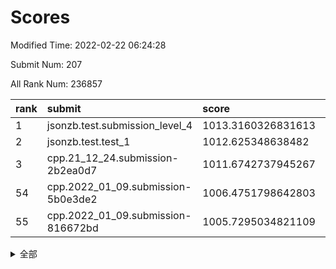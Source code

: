 # Scores

Modified Time: 2022-02-22 06:24:28

Submit Num: 207

All Rank Num: 236857

| rank |               submit               |       score        |       sigma        | pk_num |
| :--- | :--------------------------------- | :----------------- | :----------------- | :----- |
| 1    | jsonzb.test.submission_level_4     | 1013.3160326831613 | 0.8312733406037086 | 4574   |
| 2    | jsonzb.test.test_1                 | 1012.625348638482  | 0.8064021390623498 | 4580   |
| 3    | cpp.21_12_24.submission-2b2ea0d7   | 1011.6742737945267 | 0.7972114258024775 | 4576   |
| 54   | cpp.2022_01_09.submission-5b0e3de2 | 1006.4751798642803 | 0.7284699267289035 | 4570   |
| 55   | cpp.2022_01_09.submission-816672bd | 1005.7295034821109 | 0.7202208330255037 | 4580   |


<details>
<summary>全部</summary>

| rank |                 submit                 |       score        |       sigma        | pk_num |
| :--- | :------------------------------------- | :----------------- | :----------------- | :----- |
| 1    | jsonzb.test.submission_level_4         | 1013.3160326831613 | 0.8312733406037086 | 4574   |
| 2    | jsonzb.test.test_1                     | 1012.625348638482  | 0.8064021390623498 | 4580   |
| 3    | cpp.21_12_24.submission-2b2ea0d7       | 1011.6742737945267 | 0.7972114258024775 | 4576   |
| 4    | gobigger.level_3.submission_level_3_21 | 1011.2746749647335 | 0.7736619546986938 | 4574   |
| 5    | gobigger.level_3.submission_level_3_30 | 1011.1171544090031 | 0.7912524459107266 | 4582   |
| 6    | gobigger.level_3.submission_level_3_6  | 1010.9773957880805 | 0.7725466118147504 | 4578   |
| 7    | gobigger.level_3.submission_level_3_48 | 1010.9484700980989 | 0.7779710627323582 | 4576   |
| 8    | gobigger.level_3.submission_level_3_34 | 1010.8747275374903 | 0.7783677446439448 | 4576   |
| 9    | gobigger.level_3.submission_level_3_19 | 1010.7997093628439 | 0.7880028762777848 | 4581   |
| 10   | gobigger.level_3.submission_level_3_28 | 1010.7464259013306 | 0.7862628244671599 | 4575   |
| 11   | gobigger.level_3.submission_level_3_39 | 1010.6874995499526 | 0.7678227968022029 | 4578   |
| 12   | gobigger.level_3.submission_level_3_29 | 1010.6546618406395 | 0.7778446176064616 | 4575   |
| 13   | gobigger.level_3.submission_level_3_27 | 1010.5495594371573 | 0.7754606702930175 | 4577   |
| 14   | gobigger.level_3.submission_level_3_8  | 1010.4372526041435 | 0.7545345903567843 | 4575   |
| 15   | gobigger.level_3.submission_level_3_32 | 1010.4359473384386 | 0.7600678041658813 | 4573   |
| 16   | gobigger.level_3.submission_level_3_44 | 1010.3890539536426 | 0.7581656254671809 | 4574   |
| 17   | gobigger.level_3.submission_level_3_1  | 1010.2418803970082 | 0.7534522081950081 | 4578   |
| 18   | gobigger.level_3.submission_level_3_11 | 1010.213442578666  | 0.7645602536103063 | 4583   |
| 19   | gobigger.level_3.submission_level_3_45 | 1010.2065293393102 | 0.7442641005214934 | 4574   |
| 20   | gobigger.level_3.submission_level_3_38 | 1010.1794286859747 | 0.7584636982337103 | 4582   |
| 21   | gobigger.level_3.submission_level_3_17 | 1010.037685706153  | 0.7677284684927512 | 4577   |
| 22   | gobigger.level_3.submission_level_3_35 | 1009.9783475332707 | 0.7726598997084073 | 4581   |
| 23   | gobigger.level_3.submission_level_3_15 | 1009.9113476382029 | 0.7533528362953645 | 4574   |
| 24   | gobigger.level_3.submission_level_3_9  | 1009.8870323146703 | 0.7513915142058876 | 4580   |
| 25   | gobigger.level_3.submission_level_3_23 | 1009.8508728132609 | 0.7662662745413696 | 4578   |
| 26   | gobigger.level_3.submission_level_3_7  | 1009.833095685809  | 0.771121933985446  | 4579   |
| 27   | gobigger.level_3.submission_level_3_33 | 1009.787122537493  | 0.7626275654495908 | 4575   |
| 28   | gobigger.level_3.submission_level_3_41 | 1009.7431947117083 | 0.7476816072541095 | 4574   |
| 29   | gobigger.level_3.submission_level_3_2  | 1009.6646716628999 | 0.7534075059693766 | 4575   |
| 30   | gobigger.level_3.submission_level_3_46 | 1009.5785277800767 | 0.7570421415170934 | 4577   |
| 31   | gobigger.level_3.submission_level_3_49 | 1009.5727219866478 | 0.7635023990450371 | 4577   |
| 32   | gobigger.level_3.submission_level_3_31 | 1009.4372845443804 | 0.7751447161931576 | 4574   |
| 33   | gobigger.level_3.submission_level_3_42 | 1009.4329428591486 | 0.7425235015190047 | 4570   |
| 34   | gobigger.level_3.submission_level_3_16 | 1009.3879327853464 | 0.7493672199276203 | 4584   |
| 35   | gobigger.level_3.submission_level_3_24 | 1009.3831341750597 | 0.7394134263906323 | 4578   |
| 36   | gobigger.level_3.submission_level_3_3  | 1009.3510744834642 | 0.751623238651866  | 4576   |
| 37   | gobigger.level_3.submission_level_3_10 | 1009.2566265016812 | 0.744468683663821  | 4582   |
| 38   | gobigger.level_3.submission_level_3_25 | 1009.2047699147244 | 0.7450173429886406 | 4574   |
| 39   | gobigger.level_3.submission_level_3_0  | 1009.1892490355057 | 0.760153760607888  | 4575   |
| 40   | gobigger.level_3.submission_level_3_36 | 1009.1855252485111 | 0.7666648531641056 | 4576   |
| 41   | gobigger.level_3.submission_level_3_20 | 1009.1842367528739 | 0.7474057803561127 | 4580   |
| 42   | gobigger.level_3.submission_level_3_47 | 1009.0729848710743 | 0.7462358438245315 | 4580   |
| 43   | gobigger.level_3.submission_level_3_40 | 1008.9862618789361 | 0.7414752943728347 | 4579   |
| 44   | gobigger.level_3.submission_level_3_14 | 1008.9098895403132 | 0.7561281082576083 | 4574   |
| 45   | gobigger.level_3.submission_level_3_22 | 1008.8914803780616 | 0.7725457027862866 | 4575   |
| 46   | gobigger.level_3.submission_level_3_18 | 1008.8083169105602 | 0.7491502590507901 | 4575   |
| 47   | gobigger.level_3.submission_level_3_37 | 1008.7934123846115 | 0.7542262599849137 | 4569   |
| 48   | gobigger.level_3.submission_level_3_12 | 1008.7540947570537 | 0.761633052250199  | 4577   |
| 49   | gobigger.level_3.submission_level_3_5  | 1008.6937292841808 | 0.724611669606024  | 4572   |
| 50   | gobigger.level_3.submission_level_3_43 | 1008.6874260046159 | 0.7620914613551854 | 4581   |
| 51   | gobigger.level_3.submission_level_3_4  | 1008.5709986503033 | 0.7258248257984006 | 4574   |
| 52   | gobigger.level_3.submission_level_3_13 | 1008.2480563266539 | 0.7319252782466699 | 4575   |
| 53   | gobigger.level_3.submission_level_3_26 | 1007.9540567807393 | 0.7343100591370076 | 4581   |
| 54   | cpp.2022_01_09.submission-5b0e3de2     | 1006.4751798642803 | 0.7284699267289035 | 4570   |
| 55   | cpp.2022_01_09.submission-816672bd     | 1005.7295034821109 | 0.7202208330255037 | 4580   |
| 56   | gobigger.level_1.submission_level_1_27 | 1004.9555772843407 | 0.7162356047465623 | 4580   |
| 57   | gobigger.level_1.submission_level_1_14 | 1004.8377274146717 | 0.7263622587612897 | 4579   |
| 58   | gobigger.level_1.submission_level_1_30 | 1004.4702207117637 | 0.736505015322508  | 4581   |
| 59   | gobigger.level_1.submission_level_1_12 | 1004.4607840234028 | 0.7120787822584642 | 4580   |
| 60   | gobigger.level_1.submission_level_1_32 | 1004.369538853217  | 0.7131843778537864 | 4579   |
| 61   | gobigger.level_1.submission_level_1_1  | 1004.1686247725485 | 0.7268256186815698 | 4583   |
| 62   | gobigger.level_1.submission_level_1_26 | 1004.1417453674161 | 0.7133992891832581 | 4575   |
| 63   | gobigger.level_1.submission_level_1_9  | 1004.0287543664294 | 0.7175402266046402 | 4583   |
| 64   | gobigger.level_1.submission_level_1_48 | 1003.9070909854478 | 0.7281747238418034 | 4578   |
| 65   | gobigger.level_1.submission_level_1_35 | 1003.879898119758  | 0.7196755855616749 | 4575   |
| 66   | gobigger.level_1.submission_level_1_47 | 1003.8671641819908 | 0.7077520519294898 | 4573   |
| 67   | gobigger.level_1.submission_level_1_31 | 1003.7966555701158 | 0.7277537613472114 | 4572   |
| 68   | gobigger.level_1.submission_level_1_37 | 1003.7195183573031 | 0.7201711877771046 | 4575   |
| 69   | gobigger.level_1.submission_level_1_38 | 1003.6330363346646 | 0.7049701177149688 | 4577   |
| 70   | gobigger.level_1.submission_level_1_2  | 1003.6317042043788 | 0.7220145109617537 | 4575   |
| 71   | gobigger.level_1.submission_level_1_18 | 1003.535545907229  | 0.7126656791508574 | 4574   |
| 72   | gobigger.level_1.submission_level_1_29 | 1003.526649102561  | 0.7190867836081936 | 4574   |
| 73   | gobigger.level_1.submission_level_1_4  | 1003.5258657154358 | 0.7261914727797181 | 4577   |
| 74   | gobigger.level_1.submission_level_1_33 | 1003.4180929532068 | 0.7146074636148779 | 4579   |
| 75   | gobigger.level_1.submission_level_1_7  | 1003.3835034186504 | 0.7153563914173067 | 4576   |
| 76   | gobigger.level_1.submission_level_1_11 | 1003.3798932931426 | 0.7206437538592951 | 4575   |
| 77   | gobigger.level_1.submission_level_1_21 | 1003.3581551077943 | 0.7120448529794071 | 4577   |
| 78   | gobigger.level_1.submission_level_1_25 | 1003.3450213871018 | 0.7059288687240886 | 4579   |
| 79   | gobigger.level_1.submission_level_1_49 | 1003.3202767422192 | 0.710510126858486  | 4579   |
| 80   | gobigger.level_1.submission_level_1_41 | 1003.3184640374553 | 0.7156855647931113 | 4578   |
| 81   | gobigger.level_1.submission_level_1_3  | 1003.3111906450566 | 0.7126530633383829 | 4577   |
| 82   | gobigger.level_1.submission_level_1_13 | 1003.2930133561742 | 0.7167259738229589 | 4580   |
| 83   | gobigger.level_1.submission_level_1_34 | 1003.2745041156941 | 0.7166816702612995 | 4573   |
| 84   | gobigger.level_1.submission_level_1_46 | 1003.2735167373496 | 0.7196419493219461 | 4580   |
| 85   | gobigger.level_1.submission_level_1_36 | 1003.2353559516893 | 0.7171217445857015 | 4577   |
| 86   | gobigger.level_1.submission_level_1_39 | 1003.149566630407  | 0.7084917501473346 | 4579   |
| 87   | gobigger.level_1.submission_level_1_44 | 1003.1425862493292 | 0.720338965756068  | 4576   |
| 88   | gobigger.level_1.submission_level_1_5  | 1003.1172953204081 | 0.71280327494855   | 4579   |
| 89   | gobigger.level_1.submission_level_1_43 | 1003.1140481690454 | 0.7135162068560073 | 4577   |
| 90   | gobigger.level_1.submission_level_1_42 | 1002.9702037853159 | 0.711767475019932  | 4576   |
| 91   | gobigger.level_1.submission_level_1_45 | 1002.8751276218013 | 0.7194524448849756 | 4580   |
| 92   | gobigger.level_1.submission_level_1_40 | 1002.8649273031206 | 0.7128484772929924 | 4574   |
| 93   | gobigger.level_1.submission_level_1_15 | 1002.8586764496675 | 0.7185838992649161 | 4572   |
| 94   | gobigger.level_1.submission_level_1_24 | 1002.8312928975844 | 0.7274569570145046 | 4580   |
| 95   | gobigger.level_1.submission_level_1_8  | 1002.8207354646804 | 0.7198263952068895 | 4569   |
| 96   | gobigger.level_1.submission_level_1_17 | 1002.7693407616714 | 0.7005307255995359 | 4581   |
| 97   | gobigger.level_1.submission_level_1_22 | 1002.7067622808581 | 0.715165832835357  | 4579   |
| 98   | gobigger.level_1.submission_level_1_16 | 1002.6839837372246 | 0.7171881127593775 | 4578   |
| 99   | gobigger.level_1.submission_level_1_0  | 1002.6818193988115 | 0.717129295757906  | 4577   |
| 100  | gobigger.level_1.submission_level_1_6  | 1002.6081676434527 | 0.71481162647338   | 4575   |
| 101  | gobigger.level_1.submission_level_1_20 | 1002.5691545801811 | 0.7082218537894127 | 4582   |
| 102  | gobigger.level_1.submission_level_1_19 | 1002.4989220703995 | 0.7152727432424377 | 4579   |
| 103  | gobigger.level_1.submission_level_1_28 | 1002.4051918124189 | 0.7226260026706225 | 4575   |
| 104  | gobigger.level_1.submission_level_1_10 | 1001.9848643085411 | 0.7154379733866981 | 4574   |
| 105  | gobigger.level_1.submission_level_1_23 | 1001.8488879282708 | 0.7062940264157139 | 4580   |
| 106  | gobigger.random.submission_random_18   | 997.6329049869207  | 0.7101453914709869 | 4578   |
| 107  | gobigger.random.submission_random_27   | 997.5314613797582  | 0.6970082817589467 | 4577   |
| 108  | gobigger.random.submission_random_36   | 997.1061636475068  | 0.7031011569239705 | 4578   |
| 109  | gobigger.random.submission_random_12   | 997.0011488047184  | 0.7126839594447539 | 4578   |
| 110  | gobigger.random.submission_random_20   | 996.7386100823915  | 0.7133370694938743 | 4575   |
| 111  | gobigger.random.submission_random_28   | 996.6376141499572  | 0.7111857794560814 | 4575   |
| 112  | gobigger.random.submission_random_31   | 996.6039738729307  | 0.7087520189012577 | 4575   |
| 113  | gobigger.random.submission_random_6    | 996.5530252376458  | 0.7082099173952731 | 4573   |
| 114  | gobigger.random.submission_random_9    | 996.4683362755142  | 0.721580669224736  | 4579   |
| 115  | gobigger.random.submission_random_25   | 996.431489347714   | 0.7116934065707659 | 4576   |
| 116  | gobigger.random.submission_random_24   | 996.4278895064041  | 0.7130584435509113 | 4577   |
| 117  | gobigger.random.submission_random_1    | 996.4160459547769  | 0.7189178123903562 | 4576   |
| 118  | gobigger.random.submission_random_38   | 996.4064262162389  | 0.7155460732943385 | 4581   |
| 119  | gobigger.random.submission_random_3    | 996.3953051303496  | 0.723471140373913  | 4577   |
| 120  | gobigger.random.submission_random_48   | 996.3340569621056  | 0.7129450562054208 | 4582   |
| 121  | gobigger.random.submission_random_23   | 996.29620341758    | 0.7031479463239225 | 4575   |
| 122  | gobigger.random.submission_random_46   | 996.2821264213326  | 0.6990312002840138 | 4577   |
| 123  | gobigger.random.submission_random_16   | 996.2725759520705  | 0.7053317354543354 | 4577   |
| 124  | gobigger.random.submission_random_26   | 996.2367950341335  | 0.718126889020057  | 4574   |
| 125  | gobigger.random.submission_random_19   | 996.2342548183309  | 0.7055056294946815 | 4571   |
| 126  | gobigger.random.submission_random_21   | 996.1318814666987  | 0.7075450168136419 | 4580   |
| 127  | gobigger.random.submission_random_15   | 996.0842590911876  | 0.7024276929489028 | 4575   |
| 128  | gobigger.random.submission_random_42   | 996.0153527714715  | 0.714916985075028  | 4581   |
| 129  | gobigger.random.submission_random_14   | 995.965918534751   | 0.7020471616902262 | 4576   |
| 130  | gobigger.random.submission_random_4    | 995.9404250610171  | 0.7196423876480482 | 4575   |
| 131  | gobigger.random.submission_random_8    | 995.9273435554054  | 0.7084577536942339 | 4577   |
| 132  | gobigger.random.submission_random_44   | 995.914766284934   | 0.7044237800176143 | 4576   |
| 133  | gobigger.random.submission_random_22   | 995.9090636222452  | 0.7139849446400098 | 4580   |
| 134  | gobigger.random.submission_random_17   | 995.8914302102202  | 0.7086933148089316 | 4579   |
| 135  | gobigger.random.submission_random_7    | 995.85342553472    | 0.7171055705945433 | 4574   |
| 136  | gobigger.random.submission_random_2    | 995.8092227486298  | 0.7073827646470711 | 4575   |
| 137  | gobigger.random.submission_random_35   | 995.7904576420797  | 0.7046019719298405 | 4578   |
| 138  | gobigger.random.submission_random_10   | 995.7691004163457  | 0.7095594690988553 | 4578   |
| 139  | gobigger.random.submission_random_30   | 995.7545358572136  | 0.7167877304029602 | 4574   |
| 140  | gobigger.random.submission_random_49   | 995.6791467790657  | 0.7151357970925148 | 4576   |
| 141  | gobigger.random.submission_random_29   | 995.5354412287151  | 0.7025403901687262 | 4578   |
| 142  | gobigger.random.submission_random_13   | 995.5352139179853  | 0.7209090761437457 | 4579   |
| 143  | gobigger.random.submission_random_0    | 995.4886491385769  | 0.7083899384558371 | 4578   |
| 144  | gobigger.random.submission_random_47   | 995.4855005178401  | 0.722687583678416  | 4569   |
| 145  | gobigger.random.submission_random_11   | 995.4274319034058  | 0.7163361499897587 | 4574   |
| 146  | gobigger.random.submission_random_43   | 995.3134072680326  | 0.7135105514514698 | 4574   |
| 147  | gobigger.random.submission_random_40   | 995.2749468465829  | 0.7199598452848769 | 4577   |
| 148  | gobigger.random.submission_random_32   | 995.243824760112   | 0.7093146844454861 | 4579   |
| 149  | gobigger.random.submission_random_45   | 995.1546512290764  | 0.7222090913325446 | 4579   |
| 150  | gobigger.random.submission_random_39   | 995.0652626148843  | 0.7151572461237896 | 4575   |
| 151  | gobigger.random.submission_random_5    | 995.020683650749   | 0.72250310500972   | 4579   |
| 152  | gobigger.random.submission_random_33   | 994.9729683360637  | 0.7112834201628879 | 4579   |
| 153  | gobigger.random.submission_random_41   | 994.9642396536977  | 0.7029334986562772 | 4577   |
| 154  | gobigger.random.submission_random_37   | 994.9158067067287  | 0.7175470843911056 | 4579   |
| 155  | gobigger.random.submission_random_34   | 994.7839405799698  | 0.7227452077967788 | 4574   |
| 156  | gobigger.level_2.submission_level_2_11 | 994.1792086139624  | 0.7344461198512053 | 4578   |
| 157  | gobigger.level_2.submission_level_2_5  | 993.8702178722415  | 0.7201834123131607 | 4582   |
| 158  | gobigger.level_2.submission_level_2_19 | 993.4766437785951  | 0.738420622946292  | 4577   |
| 159  | gobigger.level_2.submission_level_2_25 | 993.3411211649819  | 0.7499752459112654 | 4572   |
| 160  | gobigger.level_2.submission_level_2_18 | 993.3258141262655  | 0.7401317125250625 | 4579   |
| 161  | gobigger.level_2.submission_level_2_7  | 993.2629889325948  | 0.7213813345129627 | 4573   |
| 162  | gobigger.level_2.submission_level_2_4  | 993.2309079863015  | 0.7350785293846476 | 4583   |
| 163  | gobigger.level_2.submission_level_2_31 | 993.1712409200694  | 0.7326074714979913 | 4575   |
| 164  | gobigger.level_2.submission_level_2_45 | 993.0000154465396  | 0.7415560850448726 | 4575   |
| 165  | gobigger.level_2.submission_level_2_15 | 992.9286096315979  | 0.7664587931071779 | 4578   |
| 166  | gobigger.level_2.submission_level_2_17 | 992.8576838013985  | 0.7331048912432381 | 4578   |
| 167  | gobigger.level_2.submission_level_2_22 | 992.8185185367992  | 0.7422947731878659 | 4582   |
| 168  | gobigger.level_2.submission_level_2_30 | 992.8039339582946  | 0.7485414295153442 | 4574   |
| 169  | gobigger.level_2.submission_level_2_0  | 992.7600903173341  | 0.7331077320122691 | 4579   |
| 170  | gobigger.level_2.submission_level_2_29 | 992.7360997484162  | 0.7569998639727187 | 4571   |
| 171  | gobigger.level_2.submission_level_2_24 | 992.6572160396075  | 0.734339851532352  | 4581   |
| 172  | gobigger.level_2.submission_level_2_6  | 992.5920810096865  | 0.7456221721098372 | 4580   |
| 173  | gobigger.level_2.submission_level_2_23 | 992.5731993957706  | 0.7478312297122556 | 4578   |
| 174  | gobigger.level_2.submission_level_2_26 | 992.5253743109091  | 0.7284315119486413 | 4576   |
| 175  | gobigger.level_2.submission_level_2_37 | 992.4988148603632  | 0.743529231764514  | 4574   |
| 176  | gobigger.level_2.submission_level_2_36 | 992.3690542805329  | 0.7528114841992315 | 4576   |
| 177  | gobigger.level_2.submission_level_2_44 | 992.3686137259705  | 0.7384600688938521 | 4573   |
| 178  | gobigger.level_2.submission_level_2_16 | 992.3504228282735  | 0.7357286610031426 | 4580   |
| 179  | gobigger.level_2.submission_level_2_43 | 992.2841242775446  | 0.7378690779797981 | 4571   |
| 180  | gobigger.level_2.submission_level_2_10 | 992.2587438706813  | 0.7428635901203284 | 4577   |
| 181  | gobigger.level_2.submission_level_2_8  | 992.1807623354845  | 0.7433164717884571 | 4580   |
| 182  | gobigger.level_2.submission_level_2_27 | 992.1264660161213  | 0.7704639181235021 | 4579   |
| 183  | gobigger.level_2.submission_level_2_32 | 992.0945599443952  | 0.7536404663068708 | 4580   |
| 184  | gobigger.level_2.submission_level_2_42 | 992.0726618935123  | 0.7345841343800653 | 4574   |
| 185  | gobigger.level_2.submission_level_2_12 | 992.0123504137936  | 0.7409910710540367 | 4578   |
| 186  | gobigger.level_2.submission_level_2_20 | 991.9460323290583  | 0.737933152104368  | 4570   |
| 187  | gobigger.level_2.submission_level_2_47 | 991.9201427579526  | 0.7300674271844297 | 4580   |
| 188  | gobigger.level_2.submission_level_2_9  | 991.8749839959772  | 0.7553132637053622 | 4578   |
| 189  | gobigger.level_2.submission_level_2_14 | 991.7668812266005  | 0.7555101109332207 | 4582   |
| 190  | gobigger.level_2.submission_level_2_40 | 991.660629505487   | 0.7442273253361807 | 4581   |
| 191  | gobigger.level_2.submission_level_2_48 | 991.6546724832343  | 0.7565796155512499 | 4580   |
| 192  | gobigger.level_2.submission_level_2_41 | 991.6480171749005  | 0.7386291311273208 | 4581   |
| 193  | gobigger.level_2.submission_level_2_21 | 991.6416719771639  | 0.752989318192695  | 4578   |
| 194  | gobigger.level_2.submission_level_2_3  | 991.6378050570773  | 0.7369351061821688 | 4578   |
| 195  | gobigger.level_2.submission_level_2_34 | 991.6111984858097  | 0.7370128005790385 | 4582   |
| 196  | gobigger.level_2.submission_level_2_38 | 991.5535416467478  | 0.7421523682812683 | 4577   |
| 197  | gobigger.level_2.submission_level_2_1  | 991.5351367491911  | 0.7339652377953034 | 4576   |
| 198  | gobigger.level_2.submission_level_2_49 | 991.247995714265   | 0.737549056690693  | 4577   |
| 199  | gobigger.level_2.submission_level_2_13 | 991.244078120572   | 0.7440654367561655 | 4577   |
| 200  | gobigger.level_2.submission_level_2_39 | 991.2201794361933  | 0.7478912249857023 | 4573   |
| 201  | gobigger.level_2.submission_level_2_33 | 991.0252424447796  | 0.75021891912448   | 4578   |
| 202  | gobigger.level_2.submission_level_2_28 | 990.7344803845681  | 0.7639737475492108 | 4577   |
| 203  | gobigger.level_2.submission_level_2_35 | 990.5949432496121  | 0.7495245888796406 | 4573   |
| 204  | gobigger.level_2.submission_level_2_2  | 990.4518459808091  | 0.7675538242006767 | 4574   |
| 205  | gobigger.level_2.submission_level_2_46 | 990.1991531524774  | 0.7510122061811587 | 4577   |
| 206  | gobigger.none.submission_none_0        | 979.0159318492239  | 1.1707297593113901 | 4578   |
| 207  | gobigger.none.submission_none_1        | 977.238670151827   | 1.3342093926123444 | 4575   |

</details>